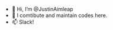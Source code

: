 - 👋 Hi, I’m @JustinAimleap
- 👀 I comtibute and maintain codes here.
- 📫 Slack!

<!---
JustinAimleap/JustinAimleap is a ✨ special ✨ repository because its `README.md` (this file) appears on your GitHub profile.
You can click the Preview link to take a look at your changes.
--->
